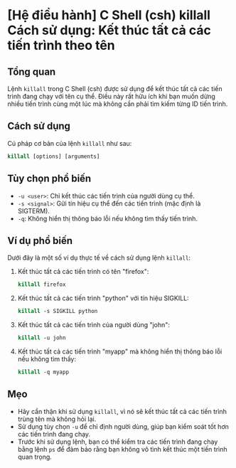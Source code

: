 # [Hệ điều hành] C Shell (csh) killall Cách sử dụng: Kết thúc tất cả các tiến trình theo tên

## Tổng quan
Lệnh `killall` trong C Shell (csh) được sử dụng để kết thúc tất cả các tiến trình đang chạy với tên cụ thể. Điều này rất hữu ích khi bạn muốn dừng nhiều tiến trình cùng một lúc mà không cần phải tìm kiếm từng ID tiến trình.

## Cách sử dụng
Cú pháp cơ bản của lệnh `killall` như sau:

```csh
killall [options] [arguments]
```

## Tùy chọn phổ biến
- `-u <user>`: Chỉ kết thúc các tiến trình của người dùng cụ thể.
- `-s <signal>`: Gửi tín hiệu cụ thể đến các tiến trình (mặc định là SIGTERM).
- `-q`: Không hiển thị thông báo lỗi nếu không tìm thấy tiến trình.

## Ví dụ phổ biến
Dưới đây là một số ví dụ thực tế về cách sử dụng lệnh `killall`:

1. Kết thúc tất cả các tiến trình có tên "firefox":
   ```csh
   killall firefox
   ```

2. Kết thúc tất cả các tiến trình "python" với tín hiệu SIGKILL:
   ```csh
   killall -s SIGKILL python
   ```

3. Kết thúc tất cả các tiến trình của người dùng "john":
   ```csh
   killall -u john
   ```

4. Kết thúc tất cả các tiến trình "myapp" mà không hiển thị thông báo lỗi nếu không tìm thấy:
   ```csh
   killall -q myapp
   ```

## Mẹo
- Hãy cẩn thận khi sử dụng `killall`, vì nó sẽ kết thúc tất cả các tiến trình trùng tên mà không hỏi lại.
- Sử dụng tùy chọn `-u` để chỉ định người dùng, giúp bạn kiểm soát tốt hơn các tiến trình đang chạy.
- Trước khi sử dụng lệnh, bạn có thể kiểm tra các tiến trình đang chạy bằng lệnh `ps` để đảm bảo rằng bạn không vô tình kết thúc một tiến trình quan trọng.
